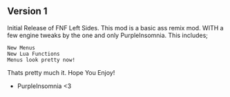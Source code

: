## Version 1 ##
Initial Release of FNF Left Sides.
This mod is a basic ass remix mod.
WITH a few engine tweaks by
the one and only PurpleInsomnia.
This includes;
~~~~~~~~~~~~
New Menus
New Lua Functions
Menus look pretty now!
~~~~~~~~~~~~
Thats pretty much it.
Hope You Enjoy!
- PurpleInsomnia <3 